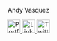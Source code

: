 <p align="center">Andy Vasquez</p>
<p align="center">
  <a href="https://andydevelops.com/" rel="nofollow">
    <img src="https://raw.githubusercontent.com/cafloyd/cafloyd/master/images/branded-link.png" width="30px;" alt="Portfolio Site" style="max-width:100%;">
  </a>
  <a href="https://www.linkedin.com/in/andy-vasquez-dev/" rel="nofollow">
    <img src="https://raw.githubusercontent.com/cafloyd/cafloyd/master/images/branded-linkedin.png" width="30px;" alt="LinkedIn" style="max-width:100%;">
  </a>
  <a href="https://twitter.com/andyvasquez_dev" rel="nofollow">
    <img src="https://raw.githubusercontent.com/cafloyd/cafloyd/master/images/branded-twitter.png" width="30px;" alt="Twitter" style="max-width:100%;">
  </a>
</p>
<!--
**andyvasquez-dev/andyvasquez-dev** is a ✨ _special_ ✨ repository because its `README.md` (this file) appears on your GitHub profile.
  <img src="https://camo.githubusercontent.com/8abd66ab52ead534b74e994ca30f0fc4d12f92f3aec34ceee3ca0ce3c42ce08f/68747470733a2f2f692e696d6775722e636f6d2f3533364a4e64392e6a7067" width="100%" data-canonical-src="https://i.imgur.com/536JNd9.jpg" style="max-width:100%;">











